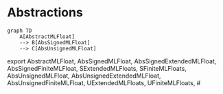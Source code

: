# Abstractions

```mermaid
graph TD
    A[AbstractMLFloat] 
    --> B[AbsSignedMLFloat]
    --> C[AbsUnsignedMLFloat]
```

export AbstractMLFloat,
         AbsSignedMLFloat,
           AbsSignedExtendedMLFloat, AbsSignedFiniteMLFloat,
              SExtendedMLFloats,        SFiniteMLFloats,
         AbsUnsignedMLFloat,
           AbsUnsignedExtendedMLFloat, AbsUnsignedFiniteMLFloat,
              UExtendedMLFloats,          UFiniteMLFloats,
       #
